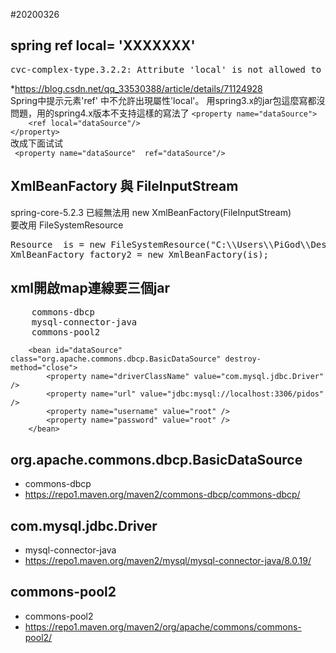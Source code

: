 #20200326

## spring ref local= 'XXXXXXX'
<pre>cvc-complex-type.3.2.2: Attribute 'local' is not allowed to appear in element 'ref'</pre>
*https://blog.csdn.net/qq_33530388/article/details/71124928 <br>
Spring中提示元素'ref' 中不允許出現屬性'local'。
用spring3.x的jar包這麼寫都沒問題，用的spring4.x版本不支持這樣的寫法了
`<property name="dataSource">` <br>
`    <ref local="dataSource"/>` <br>
`</property>` <br>
    改成下面试试<br>
` <property name="dataSource"  ref="dataSource"/>` <br>

## XmlBeanFactory 與 FileInputStream
spring-core-5.2.3 已經無法用 new XmlBeanFactory(FileInputStream)<br>
要改用 FileSystemResource
<pre>
Resource  is = new FileSystemResource("C:\\Users\\PiGod\\Desktop\\Git_test\\pidos\\Java\\spring\\src\\applicationContext.xml");
XmlBeanFactory factory2 = new XmlBeanFactory(is);    
</pre>

## xml開啟map連線要三個jar
<pre>
    commons-dbcp
    mysql-connector-java
    commons-pool2
</pre>
`    <bean id="dataSource"
        class="org.apache.commons.dbcp.BasicDataSource" destroy-method="close">` <br>
`        <property name="driverClassName"
            value="com.mysql.jdbc.Driver" />` <br>
`        <property name="url"
            value="jdbc:mysql://localhost:3306/pidos" />` <br>
`        <property name="username" value="root" />` <br>
`        <property name="password" value="root" />` <br>
`    </bean>` <br>

## org.apache.commons.dbcp.BasicDataSource
* commons-dbcp
* https://repo1.maven.org/maven2/commons-dbcp/commons-dbcp/

## com.mysql.jdbc.Driver
* mysql-connector-java
* https://repo1.maven.org/maven2/mysql/mysql-connector-java/8.0.19/

## commons-pool2
* commons-pool2
* https://repo1.maven.org/maven2/org/apache/commons/commons-pool2/








